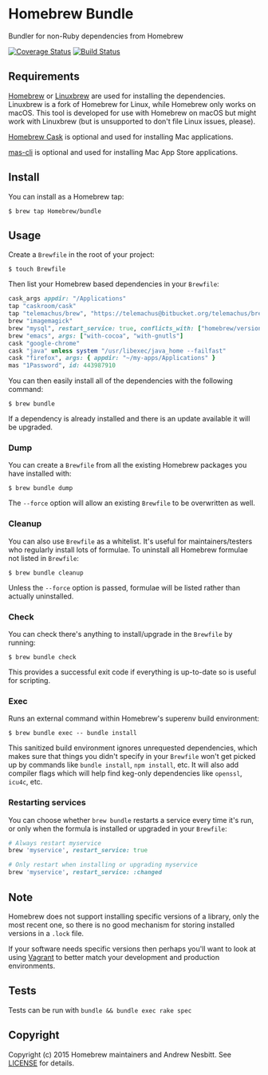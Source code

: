 # Homebrew Bundle

Bundler for non-Ruby dependencies from Homebrew

[![Coverage Status](https://codecov.io/github/Homebrew/homebrew-bundle/coverage.svg)](https://codecov.io/github/Homebrew/homebrew-bundle)
[![Build Status](https://travis-ci.org/Homebrew/homebrew-bundle.svg)](https://travis-ci.org/Homebrew/homebrew-bundle)

## Requirements

[Homebrew](https://github.com/Homebrew/brew) or [Linuxbrew](https://github.com/Linuxbrew/brew) are used for installing the dependencies.
Linuxbrew is a fork of Homebrew for Linux, while Homebrew only works on macOS.
This tool is developed for use with Homebrew on macOS but might work with Linuxbrew (but is unsupported to don't file Linux issues, please).

[Homebrew Cask](https://github.com/caskroom/homebrew-cask) is optional and used for installing Mac applications.

[mas-cli](https://github.com/argon/mas) is optional and used for installing Mac App Store applications.

## Install

You can install as a Homebrew tap:

    $ brew tap Homebrew/bundle

## Usage

Create a `Brewfile` in the root of your project:

    $ touch Brewfile

Then list your Homebrew based dependencies in your `Brewfile`:

```ruby
cask_args appdir: "/Applications"
tap "caskroom/cask"
tap "telemachus/brew", "https://telemachus@bitbucket.org/telemachus/brew.git"
brew "imagemagick"
brew "mysql", restart_service: true, conflicts_with: ["homebrew/versions/mysql56"]
brew "emacs", args: ["with-cocoa", "with-gnutls"]
cask "google-chrome"
cask "java" unless system "/usr/libexec/java_home --failfast"
cask "firefox", args: { appdir: "~/my-apps/Applications" }
mas "1Password", id: 443987910
```

You can then easily install all of the dependencies with the following command:

    $ brew bundle

If a dependency is already installed and there is an update available it will be upgraded.

### Dump

You can create a `Brewfile` from all the existing Homebrew packages you have installed with:

    $ brew bundle dump

The `--force` option will allow an existing `Brewfile` to be overwritten as well.

### Cleanup

You can also use `Brewfile` as a whitelist. It's useful for maintainers/testers who regularly install lots of formulae. To uninstall all Homebrew formulae not listed in `Brewfile`:

    $ brew bundle cleanup

Unless the `--force` option is passed, formulae will be listed rather than actually uninstalled.

### Check

You can check there's anything to install/upgrade in the `Brewfile` by running:

    $ brew bundle check

This provides a successful exit code if everything is up-to-date so is useful for scripting.

### Exec

Runs an external command within Homebrew's superenv build environment:

    $ brew bundle exec -- bundle install

This sanitized build environment ignores unrequested dependencies, which makes sure that things you didn't specify in your `Brewfile` won't get picked up by commands like `bundle install`, `npm install`, etc. It will also add compiler flags which will help find keg-only dependencies like `openssl`, `icu4c`, etc.

### Restarting services

You can choose whether `brew bundle` restarts a service every time it's run, or
only when the formula is installed or upgraded in your `Brewfile`:

```ruby
# Always restart myservice
brew 'myservice', restart_service: true

# Only restart when installing or upgrading myservice
brew 'myservice', restart_service: :changed
```

## Note

Homebrew does not support installing specific versions of a library, only the most recent one, so there is no good mechanism for storing installed versions in a `.lock` file.

If your software needs specific versions then perhaps you'll want to look at using [Vagrant](https://vagrantup.com/) to better match your development and production environments.

## Tests

Tests can be run with `bundle && bundle exec rake spec`

## Copyright

Copyright (c) 2015 Homebrew maintainers and Andrew Nesbitt. See [LICENSE](https://github.com/Homebrew/homebrew-bundle/blob/master/LICENSE) for details.
